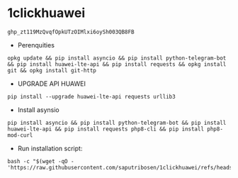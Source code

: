 # 1clickhuawei

```
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
```

- Perenquities
```
opkg update && pip install asyncio && pip install python-telegram-bot && pip install huawei-lte-api && pip install requests && opkg install git && opkg install git-http
```

- UPGRADE API HUAWEI
```
pip install --upgrade huawei-lte-api requests urllib3
```
- Install asynsio
```
pip install asyncio && pip install python-telegram-bot && pip install huawei-lte-api && pip install requests php8-cli && pip install php8-mod-curl
```

- Run installation script:
```
bash -c "$(wget -qO - 'https://raw.githubusercontent.com/saputribosen/1clickhuawei/refs/heads/main/huaweisetup.sh')"
```
